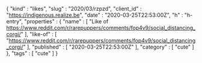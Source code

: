 {
  "kind" : "likes",
  "slug" : "2020/03/rzpzd",
  "client_id" : "https://indigenous.realize.be",
  "date" : "2020-03-25T22:53:00Z",
  "h" : "h-entry",
  "properties" : {
    "name" : [ "Like of https://www.reddit.com/r/rarepuppers/comments/fop4v9/social_distancing_corgi/" ],
    "like-of" : [ "https://www.reddit.com/r/rarepuppers/comments/fop4v9/social_distancing_corgi/" ],
    "published" : [ "2020-03-25T22:53:00Z" ],
    "category" : [ "cute" ]
  },
  "tags" : [ "cute" ]
}
